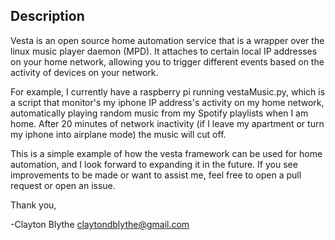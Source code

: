 
## Description
Vesta is an open source home automation service that is a wrapper over the linux music player daemon (MPD). It attaches to certain local IP addresses on your home network, allowing you to trigger different events based on the activity of devices on your network. 

For example, I currently have a raspberry pi running vestaMusic.py, which is a script that monitor's my iphone IP address's activity on my home network, automatically playing random music from my Spotify playlists when I am home. After 20 minutes of network inactivity (if I leave my apartment or turn my iphone into airplane mode) the music will cut off. 

This is a simple example of how the vesta framework can be used for home automation, and I look forward to expanding it in the future. If you see improvements to be made or want to assist me, feel free to open a pull request or open an issue. 

Thank you,

-Clayton Blythe <claytondblythe@gmail.com>
